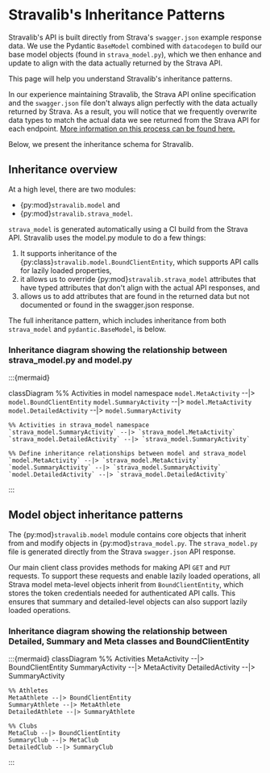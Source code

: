 # Stravalib's Inheritance Patterns

Stravalib's API is built directly from Strava's `swagger.json` example response
data. We use the Pydantic `BaseModel` combined with `datacodegen` to build our
base model objects (found in `strava_model.py`), which we then enhance and
update to align with the data actually returned by the Strava API.

This page will help you understand Stravalib's inheritance patterns.

In our experience maintaining Stravalib, the Strava API online specification
and the `swagger.json` file don't always align perfectly with the data actually
returned by Strava. As a result, you will notice that we frequently overwrite
data types to match the actual data we see returned from the Strava API for
each endpoint. [More information on this process can be found here.](ci_api_updates)

Below, we present the inheritance schema for Stravalib.

## Inheritance overview

At a high level, there are two modules:

<!-- stravalib.model link doesn't work but strava_model does not.
I'm not sure why. We can fix this later once we get inheritance diagrams working as we expect them to. There is something funky with how I set up api autodoc.
-->
* {py:mod}`stravalib.model` and
* {py:mod}`stravalib.strava_model`.

`strava_model` is generated automatically using a CI build from the Strava API.
Stravalib uses the model.py module to do a few things:

1. It supports inheritance of the {py:class}`stravalib.model.BoundClientEntity`, which supports API calls for lazily loaded properties,
2. it allows us to override {py:mod}`stravalib.strava_model` attributes that have typed attributes that don't align with the actual API responses, and
3. allows us to add attributes that are found in the returned data but not documented or found in the swagger.json response.

The full inheritance pattern, which includes inheritance from both `strava_model` and `pydantic.BaseModel`, is below.

### Inheritance diagram showing the relationship between strava_model.py and model.py

:::{mermaid}

classDiagram
    %% Activities in model namespace
    `model.MetaActivity` --|> `model.BoundClientEntity`
    `model.SummaryActivity` --|> `model.MetaActivity`
    `model.DetailedActivity` --|> `model.SummaryActivity`

    %% Activities in strava_model namespace
    `strava_model.SummaryActivity` --|> `strava_model.MetaActivity`
    `strava_model.DetailedActivity` --|> `strava_model.SummaryActivity`

    %% Define inheritance relationships between model and strava_model
    `model.MetaActivity` --|> `strava_model.MetaActivity`
    `model.SummaryActivity` --|> `strava_model.SummaryActivity`
    `model.DetailedActivity` --|> `strava_model.DetailedActivity`
:::

## Model object inheritance patterns

The {py:mod}`stravalib.model` module contains core objects that inherit
from and modify objects in {py:mod}`strava_model.py`. The `strava_model.py`
file is generated directly from the Strava `swagger.json` API response.

Our main client class provides methods for making API `GET` and `PUT`
requests. To support these requests and enable lazily loaded operations, all
Strava model meta-level objects inherit from `BoundClientEntity`, which stores the token
credentials needed for authenticated API calls. This ensures that summary and detailed-level objects can also support lazily loaded operations.


### Inheritance diagram showing the relationship between Detailed, Summary and Meta classes and BoundClientEntity

:::{mermaid}
classDiagram
    %% Activities
    MetaActivity --|> BoundClientEntity
    SummaryActivity --|> MetaActivity
    DetailedActivity --|> SummaryActivity

    %% Athletes
    MetaAthlete --|> BoundClientEntity
    SummaryAthlete --|> MetaAthlete
    DetailedAthlete --|> SummaryAthlete

    %% Clubs
    MetaClub --|> BoundClientEntity
    SummaryClub --|> MetaClub
    DetailedClub --|> SummaryClub
:::
